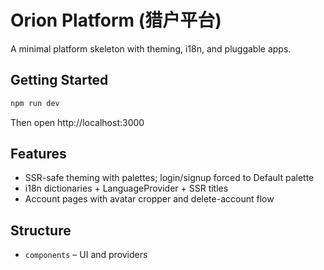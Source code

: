 # Orion Platform (猎户平台)

A minimal platform skeleton with theming, i18n, and pluggable apps.

## Getting Started

```bash
npm run dev
```

Then open http://localhost:3000

## Features
- SSR-safe theming with palettes; login/signup forced to Default palette
- i18n dictionaries + LanguageProvider + SSR titles
- Account pages with avatar cropper and delete-account flow

## Structure
- `components` – UI and providers
